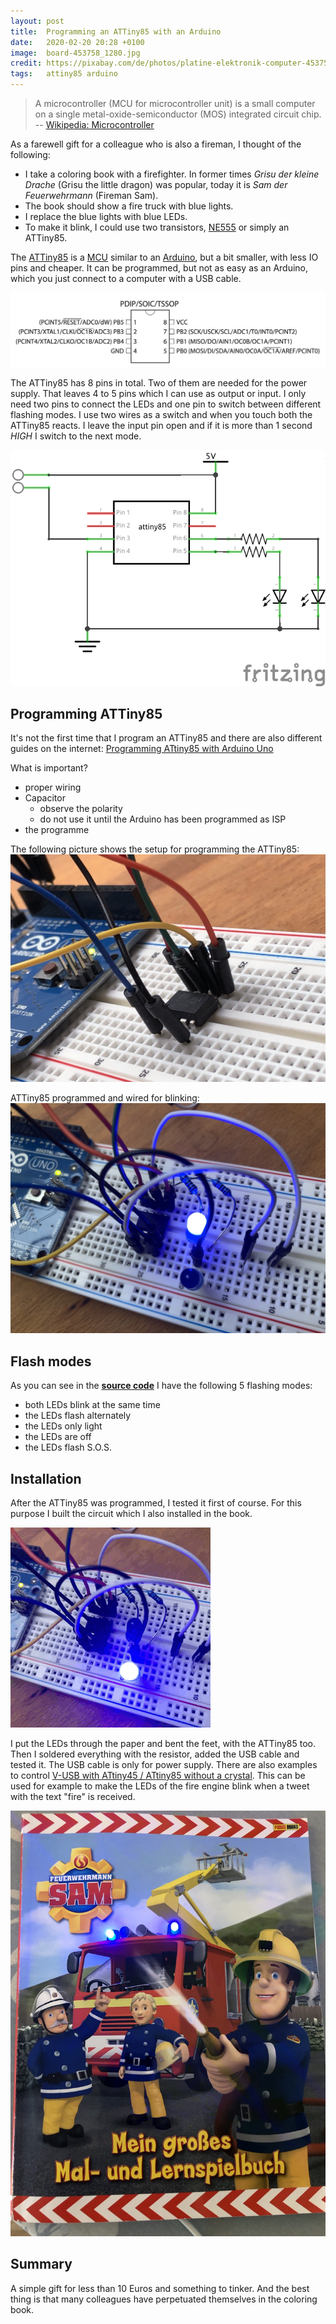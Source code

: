 ```yaml
---
layout: post
title:  Programming an ATTiny85 with an Arduino
date:   2020-02-20 20:28 +0100
image:  board-453758_1280.jpg
credit: https://pixabay.com/de/photos/platine-elektronik-computer-453758/
tags:   attiny85 arduino
---
```


> A microcontroller (MCU for microcontroller unit) is a small computer on a single metal-oxide-semiconductor (MOS) integrated circuit chip. -- [Wikipedia: Microcontroller]

As a farewell gift for a colleague who is also a fireman, I thought of the following:

- I take a coloring book with a firefighter. In former times _Grisu der kleine Drache_ (Grisu the little dragon) was popular, today it is _Sam der Feuerwehrmann_ (Fireman Sam).
- The book should show a fire truck with blue lights.
- I replace the blue lights with blue LEDs.
- To make it blink, I could use two transistors, [NE555] or simply an ATTiny85.

The [ATTiny85] is a [MCU] similar to an [Arduino], but a bit smaller, with less IO pins and cheaper. It can be programmed, but not as easy as an Arduino, which you just connect to a computer with a USB cable.

![ATTiny85](/images/ATTiny85.png)

The ATTiny85 has 8 pins in total. Two of them are needed for the power supply. That leaves 4 to 5 pins which I can use as output or input. I only need two pins to connect the LEDs and one pin to switch between different flashing modes. I use two wires as a switch and when you touch both the ATTiny85 reacts. I leave the input pin open and if it is more than 1 second _HIGH_ I switch to the next mode.

![ATTiny85 schem](/images/ATTiny85_schem.png)

## Programming ATTiny85

It's not the first time that I program an ATTiny85 and there are also different guides on the internet: [Programming ATtiny85 with Arduino Uno]

What is important?

- proper wiring
- Capacitor
  - observe the polarity
  - do not use it until the Arduino has been programmed as ISP
- the programme

The following picture shows the setup for programming the ATTiny85:
![Programming an ATTiny85 - Setup](/images/ATTiny85_programming_1.jpg)

ATTiny85 programmed and wired for blinking:
![Programming an ATTiny85 - Blink](/images/ATTiny85_programming_2.jpg)

## Flash modes

As you can see in the __[source code]__ I have the following 5 flashing modes:

- both LEDs blink at the same time
- the LEDs flash alternately
- the LEDs only light
- the LEDs are off
- the LEDs flash S.O.S.

## Installation

After the ATTiny85 was programmed, I tested it first of course. For this purpose I built the circuit which I also installed in the book.

![ATTiny85 blinking](/images/ATTiny85_blinking.gif)

I put the LEDs through the paper and bent the feet, with the ATTiny85 too. Then I soldered everything with the resistor, added the USB cable and tested it. The USB cable is only for power supply. There are also examples to control [V-USB with ATtiny45 / ATtiny85 without a crystal]. This can be used for example to make the LEDs of the fire engine blink when a tweet with the text "fire" is received.

![ATTiny85 coloring book](/images/ATTiny85_coloring_book.jpg)

## Summary

A simple gift for less than 10 Euros and something to tinker. And the best thing is that many colleagues have perpetuated themselves in the coloring book.

[Wikipedia: Microcontroller]: https://en.wikipedia.org/wiki/Microcontroller
[NE555]: https://en.wikipedia.org/wiki/555_timer_IC
[ATTiny85]: https://www.microchip.com/wwwproducts/en/ATtiny85
[MCU]: https://en.wikipedia.org/wiki/Microcontroller
[Arduino]: https://store.arduino.cc/arduino-uno-rev3
[Programming ATtiny85 with Arduino Uno]: https://create.arduino.cc/projecthub/arjun/programming-attiny85-with-arduino-uno-afb829
[source code]: https://github.com/choas/sam_attiny85/blob/master/SamATTiny85/SamATTiny85.ino
[V-USB with ATtiny45 / ATtiny85 without a crystal]: https://codeandlife.com/2012/02/22/v-usb-with-attiny45-attiny85-without-a-crystal/
